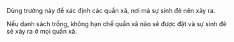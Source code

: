 Dùng trường này để xác định các quần xã, nơi mà sự sinh đẻ nên xảy ra.

Nếu danh sách trống, không hạn chế quần xã nào sẽ được đặt và sự sinh đẻ sẽ xảy ra ở mọi quần xã.